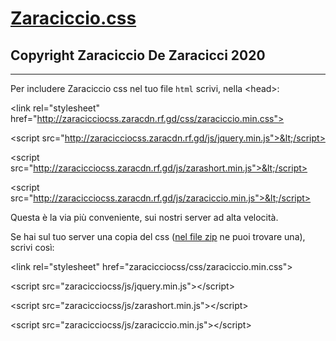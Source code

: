 # [Zaraciccio.css]
## Copyright Zaraciccio De Zaracicci 2020

---

Per includere Zaraciccio css nel tuo file `html` scrivi, nella &lt;head>:

&lt;link rel="stylesheet" href="http://zaracicciocss.zaracdn.rf.gd/css/zaraciccio.min.css">

&lt;script src="http://zaracicciocss.zaracdn.rf.gd/js/jquery.min.js">&lt;/script>

&lt;script src="http://zaracicciocss.zaracdn.rf.gd/js/zarashort.min.js">&lt;/script>

&lt;script src="http://zaracicciocss.zaracdn.rf.gd/js/zaraciccio.min.js">&lt;/script>

Questa è la via più conveniente, sui nostri server ad alta velocità.

Se hai sul tuo server una copia del css ([nel file zip] ne puoi trovare una), scrivi così:

&lt;link rel="stylesheet" href="zaracicciocss/css/zaraciccio.min.css">

&lt;script src="zaracicciocss/js/jquery.min.js">&lt;/script>

&lt;script src="zaracicciocss/js/zarashort.min.js">&lt;/script>

&lt;script src="zaracicciocss/js/zaraciccio.min.js">&lt;/script>

[Zaraciccio.css]: http://zaracicciocss.zarahost.rf.gd
[nel file zip]: http://zaracicciocss.zaracdn.rf.gd/zaracicciocss.zip